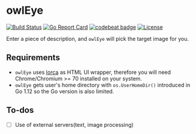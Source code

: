 # owlEye
[![Build Status](https://travis-ci.org/JerryLiao26/owlEye.svg?branch=master)](https://travis-ci.org/JerryLiao26/owlEye)
[![Go Report Card](https://goreportcard.com/badge/github.com/JerryLiao26/owlEye)](https://goreportcard.com/report/github.com/JerryLiao26/owlEye)
[![codebeat badge](https://codebeat.co/badges/f4bf58f1-d615-489e-9cc2-dc962438fec9)](https://codebeat.co/projects/github-com-jerryliao26-owleye-master)
[![License](https://img.shields.io/github/license/JerryLiao26/owlEye.svg)](https://opensource.org/licenses/MIT)

Enter a piece of description, and ```owlEye``` will pick the target image for you.

## Requirements
- ```owlEye``` uses [lorca](https://github.com/zserge/lorca) as HTML UI wrapper, therefore you will need Chrome/Chromium >= 70 installed on your system.
- ```owlEye``` gets user's home directory with ```os.UserHomeDir()``` introduced in Go 1.12 so the Go version is also limited.

## To-dos
- [ ] Use of external servers(text, image processing)